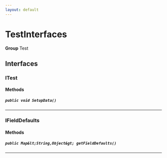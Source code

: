 ```yaml
---
layout: default
---
```

# TestInterfaces



**Group** Test

## Interfaces
### ITest
#### Methods
##### `public void SetupData()`
---

### IFieldDefaults
#### Methods
##### `public Map&lt;String,Object&gt; getFieldDefaults()`
---

